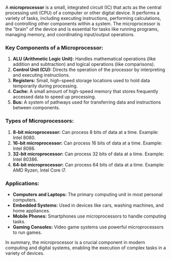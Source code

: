 A **microprocessor** is a small, integrated circuit (IC) that acts as the central processing unit (CPU) of a computer or other digital device. It performs a variety of tasks, including executing instructions, performing calculations, and controlling other components within a system. The microprocessor is the "brain" of the device and is essential for tasks like running programs, managing memory, and coordinating input/output operations.

### Key Components of a Microprocessor:
1. **ALU (Arithmetic Logic Unit):** Handles mathematical operations (like addition and subtraction) and logical operations (like comparisons).
2. **Control Unit (CU):** Directs the operation of the processor by interpreting and executing instructions.
3. **Registers:** Small, high-speed storage locations used to hold data temporarily during processing.
4. **Cache:** A small amount of high-speed memory that stores frequently accessed data to speed up processing.
5. **Bus:** A system of pathways used for transferring data and instructions between components.

### Types of Microprocessors:
1. **8-bit microprocessor:** Can process 8 bits of data at a time. Example: Intel 8080.
2. **16-bit microprocessor:** Can process 16 bits of data at a time. Example: Intel 8086.
3. **32-bit microprocessor:** Can process 32 bits of data at a time. Example: Intel 80386.
4. **64-bit microprocessor:** Can process 64 bits of data at a time. Example: AMD Ryzen, Intel Core i7.

### Applications:
- **Computers and Laptops:** The primary computing unit in most personal computers.
- **Embedded Systems:** Used in devices like cars, washing machines, and home appliances.
- **Mobile Phones:** Smartphones use microprocessors to handle computing tasks.
- **Gaming Consoles:** Video game systems use powerful microprocessors to run games.

In summary, the microprocessor is a crucial component in modern computing and digital systems, enabling the execution of complex tasks in a variety of devices.
